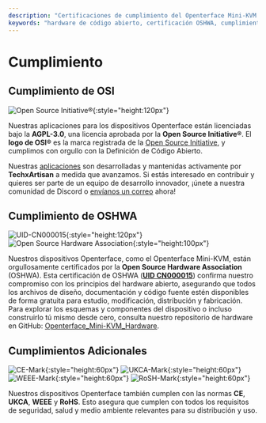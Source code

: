 ```yaml
---
description: "Certificaciones de cumplimiento del Openterface Mini-KVM: certificado por OSHWA (UID CN000015), licencia AGPL-3.0 aprobada por OSI, además de cumplimiento con CE, UKCA, WEEE y RoHS. Hardware y software completamente de código abierto con documentación completa disponible."
keywords: "hardware de código abierto, certificación OSHWA, cumplimiento OSI, licencia AGPL-3.0, certificación CE, marca UKCA, cumplimiento WEEE, estándar RoHS, certificación de hardware, documentación de código abierto, TechxArtisan, cumplimiento de hardware, certificación Mini-KVM, diseño de hardware abierto"
---
```


# Cumplimiento

## Cumplimiento de OSI

![Open Source Initiative®](https://assets.openterface.com/images/trademark/open-source-initiative.svg){:style="height:120px"}

Nuestras aplicaciones para los dispositivos Openterface están licenciadas bajo la **AGPL-3.0**, una licencia aprobada por la **Open Source Initiative®**. El **logo de OSI®** es la marca registrada de la [Open Source Initiative](http://opensource.org), y cumplimos con orgullo con la Definición de Código Abierto.

Nuestras [aplicaciones](/app) son desarrolladas y mantenidas activamente por **TechxArtisan** a medida que avanzamos. Si estás interesado en contribuir y quieres ser parte de un equipo de desarrollo innovador, ¡únete a nuestra comunidad de Discord o [envíanos un correo](mailto:info@openterface.com) ahora!

## Cumplimiento de OSHWA

![UID-CN000015](https://assets.openterface.com/images/trademark/oshw-cn000015.svg){:style="height:120px"}
![Open Source Hardware Association](https://assets.openterface.com/images/trademark/open-source-hardware.svg){:style="height:100px"}

Nuestros dispositivos Openterface, como el Openterface Mini-KVM, están orgullosamente certificados por la **Open Source Hardware Association** (OSHWA). Esta certificación de OSHWA ([**UID CN000015**](https://certification.oshwa.org/cn000015.html)) confirma nuestro compromiso con los principios del hardware abierto, asegurando que todos los archivos de diseño, documentación y código fuente estén disponibles de forma gratuita para estudio, modificación, distribución y fabricación. Para explorar los esquemas y componentes del dispositivo o incluso construirlo tú mismo desde cero, consulta nuestro repositorio de hardware en GitHub: [Openterface_Mini-KVM_Hardware](https://github.com/TechxArtisanStudio/Openterface_Mini-KVM_Hardware).

## Cumplimientos Adicionales
![CE-Mark](https://assets.openterface.com/images/trademark/ce.svg){:style="height:60px"}
![UKCA-Mark](https://assets.openterface.com/images/trademark/ukca.svg){:style="height:60px"}
![WEEE-Mark](https://assets.openterface.com/images/trademark/weee.svg){:style="height:60px"}
![RoSH-Mark](https://assets.openterface.com/images/trademark/rohs.svg){:style="height:60px"}

Nuestros dispositivos Openterface también cumplen con las normas **CE**, **UKCA**, **WEEE** y **RoHS**. Esto asegura que cumplen con todos los requisitos de seguridad, salud y medio ambiente relevantes para su distribución y uso.

